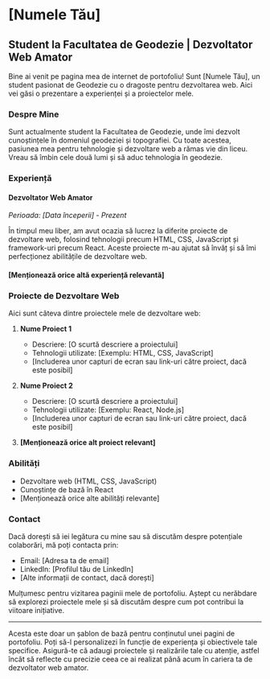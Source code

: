 # [Numele Tău]

## Student la Facultatea de Geodezie | Dezvoltator Web Amator

Bine ai venit pe pagina mea de internet de portofoliu! Sunt [Numele Tău], un student pasionat de Geodezie cu o dragoste pentru dezvoltarea web. Aici vei găsi o prezentare a experienței și a proiectelor mele.

### Despre Mine

Sunt actualmente student la Facultatea de Geodezie, unde îmi dezvolt cunoștințele în domeniul geodeziei și topografiei. Cu toate acestea, pasiunea mea pentru tehnologie și dezvoltare web a rămas vie din liceu. Vreau să îmbin cele două lumi și să aduc tehnologia în geodezie.

### Experiență

#### Dezvoltator Web Amator

_Perioada: [Data începerii] - Prezent_

În timpul meu liber, am avut ocazia să lucrez la diferite proiecte de dezvoltare web, folosind tehnologii precum HTML, CSS, JavaScript și framework-uri precum React. Aceste proiecte m-au ajutat să învăț și să îmi perfecționez abilitățile de dezvoltare web.

#### [Menționează orice altă experiență relevantă]

### Proiecte de Dezvoltare Web

Aici sunt câteva dintre proiectele mele de dezvoltare web:

1.  **Nume Proiect 1**
    
    -   Descriere: [O scurtă descriere a proiectului]
    -   Tehnologii utilizate: [Exemplu: HTML, CSS, JavaScript]
    -   [Includerea unor capturi de ecran sau link-uri către proiect, dacă este posibil]
2.  **Nume Proiect 2**
    
    -   Descriere: [O scurtă descriere a proiectului]
    -   Tehnologii utilizate: [Exemplu: React, Node.js]
    -   [Includerea unor capturi de ecran sau link-uri către proiect, dacă este posibil]
3.  **[Menționează orice alt proiect relevant]**
    

### Abilități

-   Dezvoltare web (HTML, CSS, JavaScript)
-   Cunoștințe de bază în React
-   [Menționează orice alte abilități relevante]

### Contact

Dacă dorești să iei legătura cu mine sau să discutăm despre potențiale colaborări, mă poți contacta prin:

-   Email: [Adresa ta de email]
-   LinkedIn: [Profilul tău de LinkedIn]
-   [Alte informații de contact, dacă dorești]

Mulțumesc pentru vizitarea paginii mele de portofoliu. Aștept cu nerăbdare să explorezi proiectele mele și să discutăm despre cum pot contribui la viitoare inițiative.

----------

Acesta este doar un șablon de bază pentru conținutul unei pagini de portofoliu. Poți să-l personalizezi în funcție de experiența și obiectivele tale specifice. Asigură-te că adaugi proiectele și realizările tale cu atenție, astfel încât să reflecte cu precizie ceea ce ai realizat până acum în cariera ta de dezvoltator web amator.
